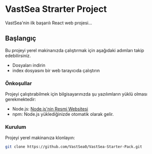 # VastSea Strarter Project

VastSea'nin ilk başarılı React web projesi...

## Başlangıç

Bu projeyi yerel makinanızda çalıştırmak için aşağıdaki adımları takip edebilirsiniz.

- Dosyaları indirin
- index dosyasını bir web tarayıcıda çalıştırın


### Önkoşullar

Projeyi çalıştırabilmek için bilgisayarınızda şu yazılımların yüklü olması gerekmektedir:

- Node.js: [Node.js'nin Resmi Websitesi](https://nodejs.org/)
- npm: Node.js yüklediğinizde otomatik olarak gelir.

### Kurulum

Projeyi yerel makinanıza klonlayın:

```sh
git clone https://github.com/VastSea0/VastSea-Starter-Pack.git

